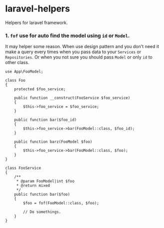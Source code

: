 # laravel-helpers
Helpers for laravel framework.

### 1. `fof` use for auto find the model using `id` or `Model`.
It may helper some reason. When use design pattern and you don't need it make a query every times when you pass data to your `Services` or `Repositories`.
Or when you not sure you should pass `Model` or only `id` to other class.
```
use App\FooModel;

class Foo
{
    protected $foo_service;
    
    public function __construct(FooService $foo_service)
    {
        $this->foo_service = $foo_service;
    }
    
    public function bar($foo_id)
    {
        $this->foo_service->bar(FooModel::class, $foo_id);
    }
    
    public function barz(FooModel $foo)
    {
        $this->foo_service->bar(FooModel::class, $foo);
    }
}

class FooService
{
    /**
     * @param FooModel|int $foo
     * @return mixed
     */
    public function bar($foo)
    {
        $foo = fof(FooModel::class, $foo);
        
        // Do somethings.
    }
}
``` 
